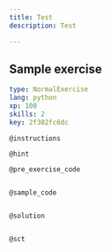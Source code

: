 ```yaml
---
title: Test
description: Test

---
```

## Sample exercise

```yaml
type: NormalExercise
lang: python
xp: 100
skills: 2
key: 2f302fc6dc
```


`@instructions`

`@hint`

`@pre_exercise_code`
```{python}

```

`@sample_code`
```{python}

```

`@solution`
```{python}

```

`@sct`
```{python}

```
